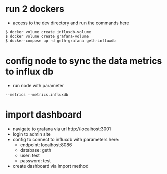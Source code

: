 # run 2 dockers
- access to the dev directory and run the commands here
```
$ docker volume create influxdb-volume
$ docker volume create grafana-volume
$ docker-compose up -d geth-grafana geth-influxdb
```
# config node to sync the data metrics to influx db
- run node with parameter 

```
--metrics --metrics.influxdb
```

# import dashboard
- navigate to grafana via url http://localhost:3001
- login to admin site
- config to connect to influxdb with parameters here:
  - endpoint: localhost:8086
  - database: geth
  - user: test
  - password: test
- create dashboard via import method